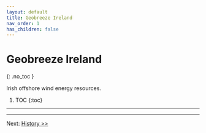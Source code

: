 ```yaml
---
layout: default
title: Geobreeze Ireland
nav_order: 1
has_children: false
---
```

<!-- markdownlint-disable MD014 MD022 MD025 MD033 MD040 -->

# Geobreeze Ireland
{: .no_toc }

Irish offshore wind energy resources.

1. TOC
{:toc}

---

---

Next: [History >>](docs/history.md)
